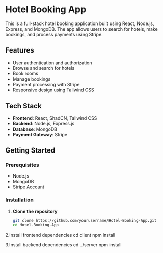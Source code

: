 # Hotel Booking App

This is a full-stack hotel booking application built using React, Node.js, Express, and MongoDB. The app allows users to search for hotels, make bookings, and process payments using Stripe.

## Features

- User authentication and authorization
- Browse and search for hotels
- Book rooms
- Manage bookings
- Payment processing with Stripe
- Responsive design using Tailwind CSS

## Tech Stack

- **Frontend**: React, ShadCN, Tailwind CSS
- **Backend**: Node.js, Express.js
- **Database**: MongoDB
- **Payment Gateway**: Stripe

## Getting Started

### Prerequisites

- Node.js
- MongoDB
- Stripe Account

### Installation

1. **Clone the repository**

   ```bash
   git clone https://github.com/yourusername/Hotel-Booking-App.git
   cd Hotel-Booking-App

2.Install frontend dependencies
cd client
npm install

3.Install backend dependencies
cd ../server
npm install
